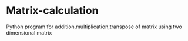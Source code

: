 # Matrix-calculation
Python program for addition,multiplication,transpose of matrix using two dimensional matrix
